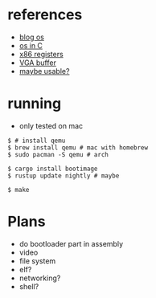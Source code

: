 # references
- [blog os](https://os.phil-opp.com/freestanding-rust-binary/)
- [os in C](https://github.com/cfenollosa/os-tutorial)
- [x86 registers](https://en.wikibooks.org/wiki/X86_Assembly/16,_32,_and_64_Bits)
- [VGA buffer](https://web.archive.org/web/20150816220334/http://www.eyetap.org/cyborgs/manuals/soft_vga.pdf)
- [maybe usable?](https://github.com/alilee/rust-osdev-jumpstart)

# running
- only tested on mac
```shell
$ # install qemu
$ brew install qemu # mac with homebrew
$ sudo pacman -S qemu # arch

$ cargo install bootimage
$ rustup update nightly # maybe

$ make
```

# Plans
- do bootloader part in assembly
- video
- file system
- elf?
- networking?
- shell?



